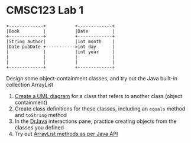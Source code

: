 # CMSC123 Lab 1

```
+-------------+           +-------------+
|Book         |           |Date         |
+-------------+           +-------------+
|String author|           |int month    |
|Date pubDate +----------->int day      |
|             |           |int year     |
|             |           |             |
|             |           |             |
+-------------+           +-------------+
```

Design some object-containment classes, and try out the Java built-in collection ArrayList 

1. [Create a UML diagram](http://asciiflow.com) for a class that refers to another class (object containment)
2. Create class definitions for these classes, including an `equals` method and `toString` method
3. In the [DrJava](http://drjava.sourceforge.net) interactions pane, practice creating objects from the classes you defined
4. Try out [ArrayList methods as per Java API](https://docs.oracle.com/javase/8/docs/api/java/util/ArrayList.html)

